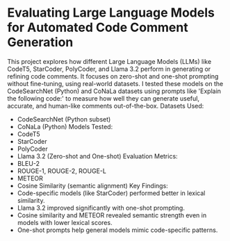 # Evaluating Large Language Models for Automated Code Comment Generation
This project explores how different Large Language Models (LLMs) like CodeT5, StarCoder, PolyCoder, and Llama 3.2 perform in generating or refining code comments. It focuses on zero-shot and one-shot prompting without fine-tuning, using real-world datasets.
I tested these models on the CodeSearchNet (Python) and CoNaLa datasets using prompts like 'Explain the following code:' to measure how well they can generate useful, accurate, and human-like comments out-of-the-box.
Datasets Used:
- CodeSearchNet (Python subset)
- CoNaLa (Python)
Models Tested:
- CodeT5
- StarCoder
- PolyCoder
- Llama 3.2 (Zero-shot and One-shot)
Evaluation Metrics:
- BLEU-2
- ROUGE-1, ROUGE-2, ROUGE-L
- METEOR
- Cosine Similarity (semantic alignment)
Key Findings:
- Code-specific models (like StarCoder) performed better in lexical similarity.
- Llama 3.2 improved significantly with one-shot prompting.
- Cosine similarity and METEOR revealed semantic strength even in models with lower lexical scores.
- One-shot prompts help general models mimic code-specific patterns.
